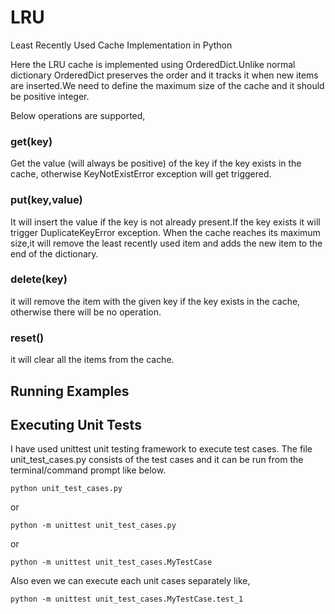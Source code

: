 # LRU
Least Recently Used Cache Implementation in Python

Here the LRU cache is implemented using OrderedDict.Unlike normal dictionary OrderedDict preserves the order and it tracks it when new items are inserted.We need to define the  maximum size of the cache and it should be positive integer. 

Below operations are supported,

### get(key)
Get the value (will always be positive) of the key if the key exists in the cache, otherwise KeyNotExistError exception will get triggered.

### put(key,value)
It will insert the value if the key is not already present.If the key exists it will trigger DuplicateKeyError exception.
When the cache reaches its maximum size,it will remove the least recently used item and adds the new item to the end of the dictionary.

### delete(key)
it will remove the item with the given key  if the key exists in the cache, otherwise there will be no operation.

### reset()
it will clear all the items from the cache.

## Running Examples 

## Executing Unit Tests

I have used unittest unit testing framework to execute test cases. The file unit_test_cases.py consists of the test cases and it can be run from the terminal/command prompt like below.
```
python unit_test_cases.py
```
or
```
python -m unittest unit_test_cases.py
```
or
```
python -m unittest unit_test_cases.MyTestCase
```
Also even we can execute each unit cases separately like,
```
python -m unittest unit_test_cases.MyTestCase.test_1
```

